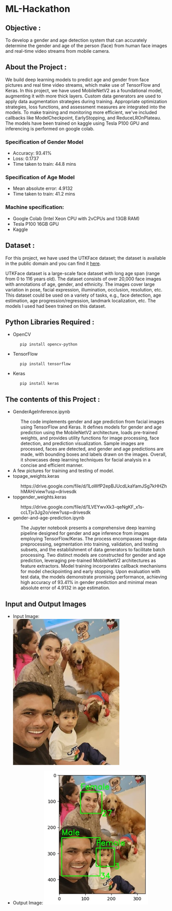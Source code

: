 # ML-Hackathon
<h2>Objective :</h2>
<p>To develop a gender and age detection system that can accurately determine the gender and age of the person (face) from human face images and real-time video streams from mobile camera.</p>

<h2>About the Project :</h2>
<p>We build deep learning models to predict age and gender from face pictures and real time video streams, which make use of TensorFlow and Keras. In this project, we have used MobileNetV2 as a foundational model, augmenting it with more thick layers. Custom data generators are used to apply data augmentation strategies during training. Appropriate optimization strategies, loss functions, and assessment measures are integrated into the models. To make training and monitoring more efficient, we've included callbacks like ModelCheckpoint, EarlyStopping, and ReduceLROnPlateau. 
The models have been trained on kaggle using Tesla P100 GPU and inferencing is performed on google colab.

### Specification of Gender Model 
- Accuracy: 93.41%  
- Loss: 0.1737 
- Time taken to train: 44.8 mins

### Specification of Age Model 
- Mean absolute error: 4.9132
- Time taken to train: 41.2 mins

### Machine specification: 
- Google Colab (Intel Xeon CPU with 2vCPUs and 13GB RAM)
- Tesla P100 16GB GPU
- Kaggle
</p>

<h2>Dataset :</h2>
<p>For this project, we have used the UTKFace dataset; the dataset is available in the public domain and you can find it <a href="https://www.kaggle.com/datasets/jangedoo/utkface-new">here</a>. 

UTKFace dataset is a large-scale face dataset with long age span (range from 0 to 116 years old). The dataset consists of over 20,000 face images with annotations of age, gender, and ethnicity. The images cover large variation in pose, facial expression, illumination, occlusion, resolution, etc. This dataset could be used on a variety of tasks, e.g., face detection, age estimation, age progression/regression, landmark localization, etc. The models I used had been trained on this dataset.</p>

<h2>Python Libraries Required :</h2>
<ul>
  <li>OpenCV</li>
  
       pip install opencv-python
</ul>
<ul>
 <li>TensorFlow</li>
  
       pip install tensorflow
</ul>
<ul>
 <li>Keras</li>
  
       pip install keras
</ul>

<h2>The contents of this Project :</h2>
<ul>
  <li>GenderAgeInference.ipynb</li>
    <ul> The code implements gender and age prediction from facial images using TensorFlow and Keras. It defines models for gender and age prediction using the MobileNetV2 architecture, loads pre-trained weights, and provides utility functions for image processing, face detection, and prediction visualization. Sample images are processed, faces are detected, and gender and age predictions are made, with bounding boxes and labels drawn on the images. Overall, it showcases deep learning techniques for facial analysis in a concise and efficient manner.
    </ul>
  <li>A few pictures for training and testing of model.</li>
  <li>topage_weights.keras</li>
    <ul> https://drive.google.com/file/d/1LoWfP2epBJUcdLkaYamJSg7kHHZhhMAH/view?usp=drivesdk </ul>
  <li>topgender_weights.keras</li>
    <ul>https://drive.google.com/file/d/1LVEYwvXk3-qeNgKF_x1s-ccLTjv3Jg2o/view?usp=drivesdk
    </ul>

  <li>gender-and-age-prediction.ipynb</li>
    <ul> The Jupyter notebook presents a comprehensive deep learning pipeline designed for gender and age inference from images employing TensorFlow/Keras. The process encompasses image data preprocessing, segmentation into training, validation, and testing subsets, and the establishment of data generators to facilitate batch processing. Two distinct models are constructed for gender and age prediction, leveraging pre-trained MobileNetV2 architectures as feature extractors. Model training incorporates callback mechanisms for model checkpointing and early stopping. Upon evaluation with test data, the models demonstrate promising performance, achieving high accuracy of 93.41% in gender prediction and minimal mean absolute error of 4.9132 in age estimation.
    </ul>
 </ul>
 
## Input and Output Images

- Input Image:  
  ![Input Image](sample3.jpeg)


- Output Image: 
  ![Output Image](sample3_pred.jpeg)

